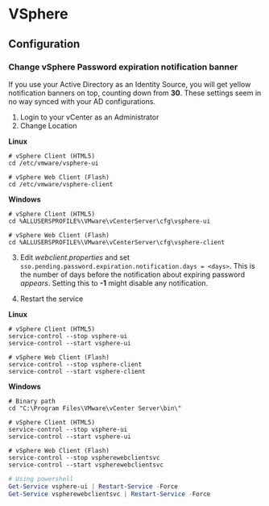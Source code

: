 # VSphere

## Configuration

### Change vSphere Password expiration notification banner
If you use your Active Directory as an Identity Source, you will get yellow notification banners on top, counting down from **30**. These settings seem in no way synced with your AD configurations.

1. Login to your vCenter as an Administrator
2. Change Location

**Linux**
```shell
# vSphere Client (HTML5)
cd /etc/vmware/vsphere-ui

# vSphere Web Client (Flash)
cd /etc/vmware/vsphere-client
```
**Windows**
```shell
# vSphere Client (HTML5)
cd %ALLUSERSPROFILE%\VMware\vCenterServer\cfg\vsphere-ui

# vSphere Web Client (Flash)
cd %ALLUSERSPROFILE%\VMware\vCenterServer\cfg\vsphere-client
```
3. Edit _webclient.properties_ and set `sso.pending.password.expiration.notification.days = <days>`. This is the number of days before the notification about expiring password _appears_. Setting this to **-1** might disable any notification.

4. Restart the service

**Linux**
```shell
# vSphere Client (HTML5)
service-control --stop vsphere-ui
service-control --start vsphere-ui

# vSphere Web Client (Flash)
service-control --stop vsphere-client
service-control --start vsphere-client
```
**Windows**
```shell
# Binary path
cd "C:\Program Files\VMware\vCenter Server\bin\"

# vSphere Client (HTML5)
service-control --stop vsphere-ui
service-control --start vsphere-ui

# vSphere Web Client (Flash)
service-control --stop vspherewebclientsvc
service-control --start vspherewebclientsvc
```
```powershell
# Using powershell
Get-Service vsphere-ui | Restart-Service -Force
Get-Service vspherewebclientsvc | Restart-Service -Force
```
